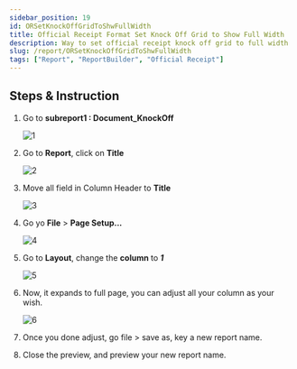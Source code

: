 ```yaml
---
sidebar_position: 19
id: ORSetKnockOffGridToShwFullWidth
title: Official Receipt Format Set Knock Off Grid to Show Full Width
description: Way to set official receipt knock off grid to full width
slug: /report/ORSetKnockOffGridToShwFullWidth
tags: ["Report", "ReportBuilder", "Official Receipt"]
---
```


## Steps & Instruction

1. Go to **subreport1 : Document_KnockOff**

    ![1](/img/report/ORSetKnockOffGridToShwFullWidth/1.png)

2. Go to **Report**, click on **Title**

    ![2](/img/report/ORSetKnockOffGridToShwFullWidth/2.png)

3. Move all field in Column Header to **Title**

    ![3](/img/report/ORSetKnockOffGridToShwFullWidth/3.png)

4. Go yo **File** > **Page Setup...**

    ![4](/img/report/ORSetKnockOffGridToShwFullWidth/4.png)

5. Go to **Layout**, change the **column** to ***1***

    ![5](/img/report/ORSetKnockOffGridToShwFullWidth/5.png)

6. Now, it expands to full page, you can adjust all your column as your wish.

    ![6](/img/report/ORSetKnockOffGridToShwFullWidth/6.png)

7. Once you done adjust, go file > save as, key a new report name.

8. Close the preview, and preview your new report name.

